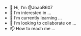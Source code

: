 - 👋 Hi, I’m @JoaoB607
- 👀 I’m interested in ...
- 🌱 I’m currently learning ...
- 💞️ I’m looking to collaborate on ...
- 📫 How to reach me ...

<!---
JoaoB607/JoaoB607 is a ✨ special ✨ repository because its `README.md` (this file) appears on your GitHub profile.
You can click the Preview link to take a look at your changes.
--->
